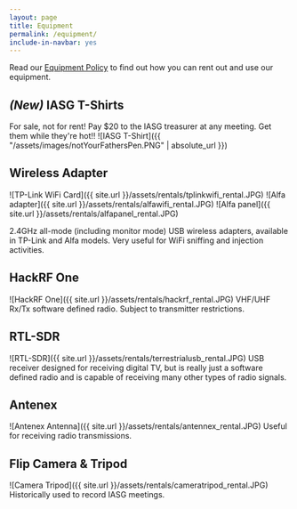 ```yaml
---
layout: page
title: Equipment
permalink: /equipment/
include-in-navbar: yes
---
```


Read our [Equipment Policy](/equipment-policy/index.html) to find out how you
can rent out and use our equipment.

## *(New)* IASG T-Shirts
For sale, not for rent! Pay $20 to the IASG treasurer at any meeting. Get them
while they're hot!!
![IASG T-Shirt]({{ "/assets/images/notYourFathersPen.PNG" | absolute_url }})

## Wireless Adapter
![TP-Link WiFi Card]({{ site.url }}/assets/rentals/tplinkwifi_rental.JPG)
![Alfa adapter]({{ site.url }}/assets/rentals/alfawifi_rental.JPG)
![Alfa panel]({{ site.url }}/assets/rentals/alfapanel_rental.JPG)

2.4GHz all-mode (including monitor mode) USB wireless adapters, available in
TP-Link and Alfa models. Very useful for WiFi sniffing and injection
activities.

## HackRF One
![HackRF One]({{ site.url }}/assets/rentals/hackrf_rental.JPG)
VHF/UHF Rx/Tx software defined radio. Subject to transmitter restrictions.

## RTL-SDR
![RTL-SDR]({{ site.url }}/assets/rentals/terrestrialusb_rental.JPG)
USB receiver designed for receiving digital TV, but is really just a software
defined radio and is capable of receiving many other types of radio signals.

## Antenex
![Antenex Antenna]({{ site.url }}/assets/rentals/antennex_rental.JPG)
Useful for receiving radio transmissions.

## Flip Camera & Tripod
![Camera Tripod]({{ site.url }}/assets/rentals/cameratripod_rental.JPG)
Historically used to record IASG meetings.

